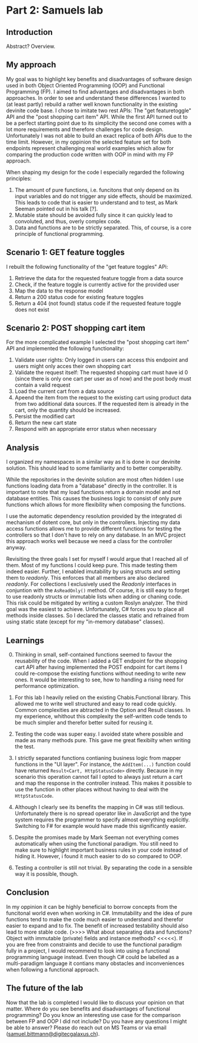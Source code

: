 # Part 2: Samuels lab

## Introduction
Abstract? Overview.

## My approach
My goal was to highlight key benefits and disadvantages of software design used in both Object 
Oriented Programming (OOP) and Functional Programming (FP). I aimed to find advantages and 
disadvantages in both approaches. In order to see and understand these differences I wanted to 
(at least partly) rebuild a rather well known functionality in the existing devinite code base. I 
chose to imitate two rest APIs: The "get featuretoggle" API and the "post shopping cart item" API. 
While the first API turned out to be a perfect starting point due to its simplicity the second one 
comes with a lot more requirements and therefore challenges for code design. Unfortunately I was not 
able to build an exact replica of both APIs due to the time limit. However, in my oppinion the
selected feature set for both endpoints represent challenging real world examples which allow for 
comparing the production code written with OOP in mind with my FP approach.

When shaping my design for the code I especially regarded the following principles:

1. The amount of pure functions, i.e. funcitons that only depend on its input variables and do not 
trigger any side effects, should be maximized. This leads to code that is easier to understand and 
to test, as Mark Seeman pointed out in his talk [?].
2. Mutable state should be avoided fully since it can quickly lead to convoluted, and thus, overly 
complex code.
3. Data and functions are to be strictly separated. This, of course, is a core principle of 
functional programming.

## Scenario 1: GET feature toggles
I rebuilt the following functionality of the "get feature toggles" APi:

1. Retrieve the data for the requested feature toggle from a data source
2. Check, if the feature toggle is currently active for the provided user
3. Map the data to the response model
4. Return a 200 status code for existing feature toggles
5. Return a 404 (not found) status code if the requested feature toggle does not exist

## Scenario 2: POST shopping cart item
For the more complicated example I selected the "post shopping cart item" API and implemented the 
following functionality:

1. Validate user rights: Only logged in users can access this endpoint and users might only acces 
their own shopping cart
2. Validate the request itself: The requested shopping cart must have id 0 (since there is only one 
cart per user as of now) and the post body must contain a valid request
3. Load the current cart from a data source
4. Apeend the item from the request to the existing cart using product data from two additional data 
sources. If the requested item is already in the cart, only the quantity should be increased.
5. Persist the modified cart
6. Return the new cart state
7. Respond with an appropriate error status when necessary

## Analysis
I organized my namespaces in a similar way as it is done in our devinite solution. This should lead 
to some familiarity and to better comperabilty.

While the repositories in the devinite solution are most often hidden I use functions loading data 
from a "database" directly in the controller. It is important to note that my load functions return 
a domain model and not database entities. This causes the business logic to consist of only pure 
functions which allows for more flexibility when composing the functions.

I use the automatic dependency resolution provided by the integrated di mechanism of dotent core, 
but only in the controllers. Injecting my data access functions allows me to provide different 
functions for testing the controllers so that I don't have to rely on any database. In an MVC 
project this approach works well because we need a class for the controller anyway.

Revisiting the three goals I set for myself I would argue that I reached all of them. Most of my 
functions I could keep pure. This made testing them indeed easier. Further, I enabled imutability by
using structs and setting them to *readonly*. This enforces that all members are also declared
*readonly*. For collections I exclusively used the *Readonly* interfaces in conjuntion with the
`AsReadOnly()` method. Of course, it is still easy to forget to use readonly structs or immutable
lists when adding or chaning code. This risk could be mitigated by writing a custom Roslyn analyzer.
The third goal was the easiest to achieve. Unfortunately, C# forces you to place all methods inside
classes. So I declared the classes static and refrained from using static state (except for my
"in-memory database" classes).

## Learnings

0. Thinking in small, self-contained functions seemed to favour the reusability of the code. When I added a GET endpoint for the shopping cart API after having implemented the POST endpoint for cart items I could re-compose the existing functions without needing to write new ones. It would be interesting to see, how to handling a rising need for performance optimization.

0. For this lab I heavily relied on the existing Chabis.Functional library. This allowed me to write well structured and easy to read code quickly. Common complexities are abtracted in the Option and Result classes. In my experience, whithout this complexity the self-written code tends to be much simpler and therefor better suited for reusing it.

0. Testing the code was super easy. I avoided state where possible and made as many methods pure. This gave me great flexibilty when writing the test.

0. I strictly separated functions contianing business logic from mapper functions in the "UI layer". For instance, the `AddItem(...)` function could have returned `Result<Cart, HttpStatusCode>` directly. Because in my scenario this operation cannot fail I opted to always just return a cart and map the response in the controller instead. This makes it possible to use the function in other places without having to deal with the `HttpStatusCode`.

0. Although I clearly see its benefits the mapping in C# was still tedious. Unfortunately there is no spread operator like in JavaScript and the type system requires the programmer to specify almost everything explicitly. Switching to F# for example would have made this significantly easier.

0. Despite the promises made by Mark Seeman not everything comes automatically when using the functional paradigm. You still need to make sure to highlight important business rules in your code instead of hiding it. However, i found it much easier to do so compared to OOP.

0. Testing a controller is still not trivial. By separating the code in a sensible way it is possible, though.

## Conclusion
In my oppinion it can be highly beneficial to borrow concepts from the funcitonal world even when working in C#. Immutability and the idea of pure functions tend to make the code much easier to understand and therefor easier to expand and to fix. The benefit of increased testability should also lead to more stable code. (>>>> What about separating data and functions? Object with immutable (private) fields and instance methods? <<<<<). If you are free from constraints and decide to use the functional paradigm fully in a project, I would recommend to look into using a functional programming language instead. Even though C# could be labelled as a multi-paradigm language it contians many obstacles and inconveniences when following a functional approach.

## The future of the lab
Now that the lab is completed I would like to discuss your opinion on that matter. Where do you see benefits and disadvantages of functional programming? Do you know an interesting use case for the comparison between FP and OOP I did not include? Du you have any questions I might be able to answer? Please do reach out on MS Teams or via email (samuel.bittmann@digitecgalaxus.ch).
